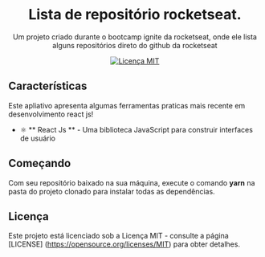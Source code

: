 <h1 align = "center">
<br><br>
<br>
Lista de repositório rocketseat.
</h1>
<p align = "center"> Um projeto criado durante o bootcamp ignite da rocketseat, onde ele lista alguns repositórios direto do github da rocketseat</p>
<p align = "center">
  <a href="https://opensource.org/licenses/MIT">
    <img src = "https://img.shields.io/badge/License-MIT-blue.svg" alt = "Licença MIT">
  </a>
</p>

## Características
[//]: # (Adicione os recursos do seu projeto aqui :)
Este apliativo apresenta algumas ferramentas praticas mais recente em desenvolvimento react js! 

- ⚛️ ** React Js ** - Uma biblioteca JavaScript para construir interfaces de usuário
## Começando
Com seu repositório baixado na sua máquina, execute o comando <strong>yarn</strong> na pasta do projeto clonado para instalar todas as dependências.
## Licença

Este projeto está licenciado sob a Licença MIT - consulte a página [LICENSE] (https://opensource.org/licenses/MIT) para obter detalhes.
